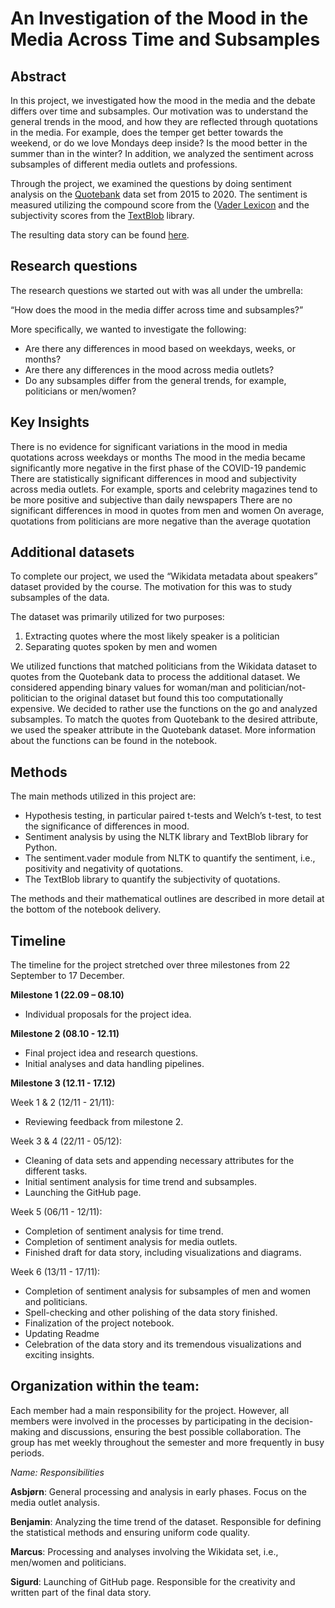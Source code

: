 # An Investigation of the Mood in the Media Across Time and Subsamples

## Abstract

In this project, we investigated how the mood in the media and the debate differs over time and subsamples. Our motivation was to understand the general trends in the mood, and how they are reflected through quotations in the media. For example, does the temper get better towards the weekend, or do we love Mondays deep inside? Is the mood better in the summer than in the winter? In addition, we analyzed the sentiment across subsamples of different media outlets and professions.

Through the project, we examined the questions by doing sentiment analysis on the [Quotebank](https://dlab.epfl.ch/people/west/pub/Vaucher-Spitz-Catasta-West_WSDM-21.pdf) data set from 2015 to 2020. The sentiment is measured utilizing the compound score from the ([Vader Lexicon](https://www.nltk.org/_modules/nltk/sentiment/vader.html) and the subjectivity scores from the [TextBlob](https://textblob.readthedocs.io/en/dev/quickstart.html) library.

The resulting data story can be found [here](https://sigurdkampevold.github.io/media_mood/).

## Research questions

The research questions we started out with was all under the umbrella:

“How does the mood in the media differ across time and subsamples?”

More specifically, we wanted to investigate the following:

- Are there any differences in mood based on weekdays, weeks, or months?
- Are there any differences in the mood across media outlets?
- Do any subsamples differ from the general trends, for example, politicians or men/women?

## Key Insights

There is no evidence for significant variations in the mood in media quotations across weekdays or months
The mood in the media became significantly more negative in the first phase of the COVID-19 pandemic
There are statistically significant differences in mood and subjectivity across media outlets. For example, sports and celebrity magazines tend to be more positive and subjective than daily newspapers
There are no significant differences in mood in quotes from men and women
On average, quotations from politicians are more negative than the average quotation

## Additional datasets

To complete our project, we used the “Wikidata metadata about speakers” dataset provided by the course. The motivation for this was to study subsamples of the data.

The dataset was primarily utilized for two purposes:

1. Extracting quotes where the most likely speaker is a politician
2. Separating quotes spoken by men and women

We utilized functions that matched politicians from the Wikidata dataset to quotes from the Quotebank data to process the additional dataset. We considered appending binary values for woman/man and politician/not-politician to the original dataset but found this too computationally expensive. We decided to rather use the functions on the go and analyzed subsamples. To match the quotes from Quotebank to the desired attribute, we used the speaker attribute in the Quotebank dataset. More information about the functions can be found in the notebook.

## Methods

The main methods utilized in this project are:

- Hypothesis testing, in particular paired t-tests and Welch’s t-test, to test the significance of differences in mood.
- Sentiment analysis by using the NLTK library and TextBlob library for Python.
- The sentiment.vader module from NLTK to quantify the sentiment, i.e., positivity and negativity of quotations.
- The TextBlob library to quantify the subjectivity of quotations.

The methods and their mathematical outlines are described in more detail at the bottom of the notebook delivery.

## Timeline

The timeline for the project stretched over three milestones from 22 September to 17 December.

**Milestone 1 (22.09 – 08.10)**

- Individual proposals for the project idea.

**Milestone 2 (08.10 - 12.11)**

- Final project idea and research questions.
- Initial analyses and data handling pipelines.

**Milestone 3 (12.11 - 17.12)**

Week 1 & 2 (12/11 - 21/11):

- Reviewing feedback from milestone 2.

Week 3 & 4 (22/11 - 05/12):

- Cleaning of data sets and appending necessary attributes for the different tasks.
- Initial sentiment analysis for time trend and subsamples.
- Launching the GitHub page.

Week 5 (06/11 - 12/11):

- Completion of sentiment analysis for time trend.
- Completion of sentiment analysis for media outlets.
- Finished draft for data story, including visualizations and diagrams.

Week 6 (13/11 - 17/11):

- Completion of sentiment analysis for subsamples of men and women and politicians.
- Spell-checking and other polishing of the data story finished.
- Finalization of the project notebook.
- Updating Readme
- Celebration of the data story and its tremendous visualizations and exciting insights.

## Organization within the team:

Each member had a main responsibility for the project. However, all members were involved in the processes by participating in the decision-making and discussions, ensuring the best possible collaboration. The group has met weekly throughout the semester and more frequently in busy periods.

_Name: Responsibilities_

**Asbjørn**: General processing and analysis in early phases. Focus on the media outlet analysis.

**Benjamin**: Analyzing the time trend of the dataset. Responsible for defining the statistical methods and ensuring uniform code quality.

**Marcus**: Processing and analyses involving the Wikidata set, i.e., men/women and politicians.

**Sigurd**: Launching of GitHub page. Responsible for the creativity and written part of the final data story.
